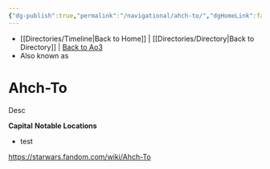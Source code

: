 ```yaml
---
{"dg-publish":true,"permalink":"/navigational/ahch-to/","dgHomeLink":false}
---
```


- [[Directories/Timeline\|Back to Home]] | [[Directories/Directory\|Back to Directory]] | [Back to Ao3](https://archiveofourown.org/works/19334440/chapters/45992584)
- Also known as 

# Ahch-To
Desc

**Capital**
**Notable Locations**
- test

https://starwars.fandom.com/wiki/Ahch-To
